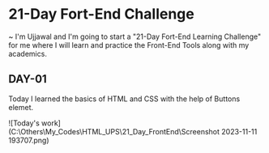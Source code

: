
# 21-Day Fort-End Challenge

~ I'm Ujjawal and I'm going to start a "21-Day Fort-End Learning Challenge" for me where I will learn and practice the Front-End Tools along with my academics.

## DAY-01
Today I learned the basics of HTML and CSS with the help of Buttons elemet.


![Today's work](C:\Others\My_Codes\HTML_UPS\21_Day_FrontEnd\Screenshot 2023-11-11 193707.png)

